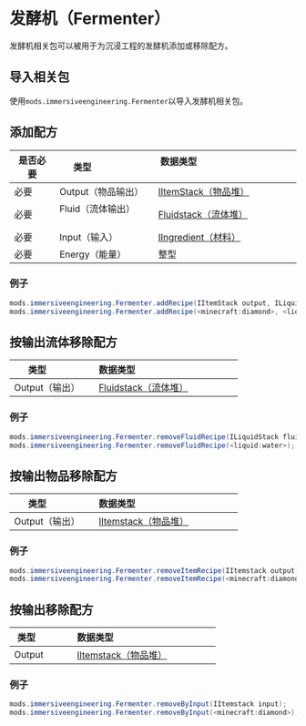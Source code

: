 # 发酵机（Fermenter）
发酵机相关包可以被用于为沉浸工程的发酵机添加或移除配方。

## 导入相关包
使用`mods.immersiveengineering.Fermenter`以导入发酵机相关包。

## 添加配方

|是否必要  |类型                    |数据类型                                          										|
|----------|-----------------------|----------------------------------------------------------------------------------------|
|必要      |Output（物品输出）      |[IItemStack（物品堆）](/Vanilla/Items/IItemStack/) 												|
|必要      |Fluid（流体输出）       |[Fluidstack（流体堆）](/Vanilla/Liquids/ILiquidStack/)     										|
|必要      |Input（输入）           |[IIngredient（材料）](/Vanilla/Variable_Types/IIngredient/) 										|
|必要      |Energy（能量）          |整型																					|

### 例子
```JAVA
mods.immersiveengineering.Fermenter.addRecipe(IItemStack output, ILiquidStack fluid, IIngredient input, int energy);
mods.immersiveengineering.Fermenter.addRecipe(<minecraft:diamond>, <liquid:water>, <ore:logWood>, 2048);
```



## 按输出流体移除配方
|类型              |数据类型                                          |
|------------------|---------------------------------------------------|
|Output（输出）     |[Fluidstack（流体堆）](/Vanilla/Liquids/ILiquidStack/)        |

### 例子
```JAVA
mods.immersiveengineering.Fermenter.removeFluidRecipe(ILiquidStack fluid);
mods.immersiveengineering.Fermenter.removeFluidRecipe(<liquid:water>);
```



## 按输出物品移除配方

|类型              |数据类型                                          |
|------------------|---------------------------------------------------|
|Output（输出）     |[IItemstack（物品堆）](/Vanilla/Items/IItemStack/)            |

### 例子
```JAVA
mods.immersiveengineering.Fermenter.removeItemRecipe(IItemstack output);
mods.immersiveengineering.Fermenter.removeItemRecipe(<minecraft:diamond>);
```



## 按输出移除配方

|类型              |数据类型                                          |
|------------------|---------------------------------------------------|
|Output            |[IItemstack（物品堆）](/Vanilla/Items/IItemStack/)            |

### 例子
```JAVA
mods.immersiveengineering.Fermenter.removeByInput(IItemstack input);
mods.immersiveengineering.Fermenter.removeByInput(<minecraft:diamond>);
```
